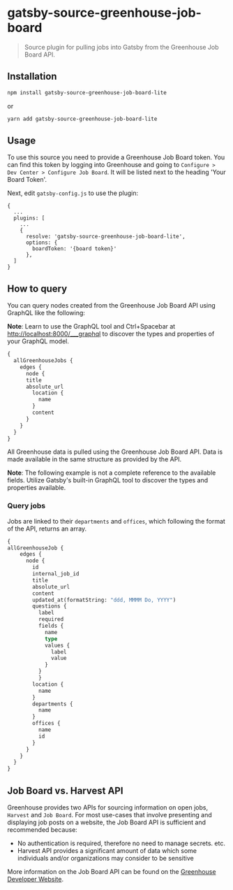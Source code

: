 # gatsby-source-greenhouse-job-board
> Source plugin for pulling jobs into Gatsby from the Greenhouse Job Board API.

## Installation

```bash
npm install gatsby-source-greenhouse-job-board-lite
```

or

```bash
yarn add gatsby-source-greenhouse-job-board-lite
```

## Usage

To use this source you need to provide a Greenhouse Job Board token. You can find this token by logging into Greenhouse and going to `Configure > Dev Center > Configure Job Board`. It will be listed next to the heading 'Your Board Token'.

Next, edit `gatsby-config.js` to use the plugin:

```
{
  ...
  plugins: [
    ...
    {
      resolve: 'gatsby-source-greenhouse-job-board-lite',
      options: {
        boardToken: '{board token}'
      },
  ]
}
```

## How to query

You can query nodes created from the Greenhouse Job Board API using GraphQL like the following:

**Note**: Learn to use the GraphQL tool and Ctrl+Spacebar at
<http://localhost:8000/___graphql> to discover the types and properties of your
GraphQL model.

```graphql
{
  allGreenhouseJobs {
    edges {
      node {
      title
      absolute_url
        location {
          name
        }
        content
      }
    }
  }
}
```

All Greenhouse data is pulled using the Greenhouse Job Board API. Data is made available in the same structure as
provided by the API.

**Note**: The following example is not a complete reference to the available
fields. Utilize Gatsby's built-in GraphQL tool to discover the types and properties available.

### Query jobs

Jobs are linked to their `departments` and `offices`, which following the format of the API, returns an array.

```graphql
{
allGreenhouseJob {
    edges {
      node {
        id
        internal_job_id
        title
        absolute_url
        content
        updated_at(formatString: "ddd, MMMM Do, YYYY")
        questions {
          label
          required
          fields {
            name
            type
            values {
              label
              value
            }
          }
    	  }
        location {
          name
        }
        departments {
          name
        }
        offices {
          name
          id
        }
      }
    }
  }
}
```

## Job Board vs. Harvest API

Greenhouse provides two APIs for sourcing information on open jobs, `Harvest` and `Job Board`. For most use-cases that involve presenting and displaying job posts on a website, the Job Board API is sufficient and recommended because:

-   No authentication is required, therefore no need to manage secrets. etc.
-   Harvest API provides a significant amount of data which some individuals and/or organizations may consider to be sensitive

More information on the Job Board API can be found on the [Greenhouse Developer Website](https://developers.greenhouse.io/job-board.html).

